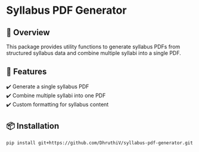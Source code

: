 # Syllabus PDF Generator

## 📌 Overview  
This package provides utility functions to generate syllabus PDFs from structured syllabus data and combine multiple syllabi into a single PDF.  

## 🚀 Features  
✔️ Generate a single syllabus PDF  
✔️ Combine multiple syllabi into one PDF  
✔️ Custom formatting for syllabus content  

## 📦 Installation  
```bash
pip install git+https://github.com/DhruthiV/syllabus-pdf-generator.git
